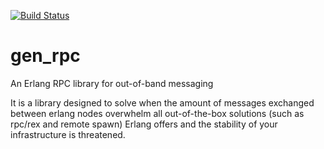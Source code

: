 [![Build Status](https://travis-ci.org/linearregression/gen_rpc.svg)](https://travis-ci.org/linearregression/gen_rpc)

# gen_rpc
An Erlang RPC library for out-of-band messaging

It is a library designed to solve when the amount of messages exchanged between erlang nodes overwhelm all out-of-the-box solutions (such as rpc/rex and remote spawn) Erlang offers and the stability of your infrastructure is threatened.

